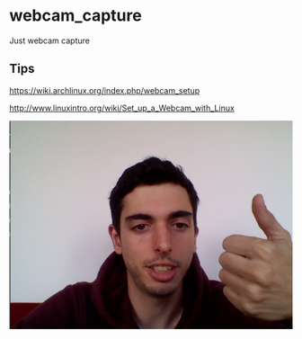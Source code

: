 # webcam_capture
Just webcam capture

## Tips
https://wiki.archlinux.org/index.php/webcam_setup

http://www.linuxintro.org/wiki/Set_up_a_Webcam_with_Linux

![ScreenShot](https://raw.githubusercontent.com/danielvicedo/CMake-tutorial/master/webcam_capture/media/Webcam_capture.png)

